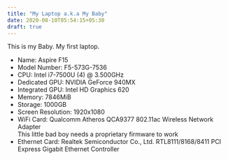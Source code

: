 ```yaml
---
title: "My Laptop a.k.a My Baby"
date: 2020-08-10T05:54:15+05:30
draft: true
---
```

This is my Baby. My first laptop.
- Name: Aspire F15
- Model Number: F5-573G-7536
- CPU: Intel i7-7500U (4) @ 3.500GHz 
- Dedicated GPU: NVIDIA GeForce 940MX 
- Integrated GPU: Intel HD Graphics 620 
- Memory: 7846MiB 
- Storage: 1000GB
- Screen Resolution: 1920x1080
- WiFi Card: Qualcomm Atheros QCA9377 802.11ac Wireless Network Adapter\
  This little bad boy needs a proprietary firmware to work
- Ethernet Card: Realtek Semiconductor Co., Ltd. RTL8111/8168/8411 PCI Express Gigabit Ethernet Controller
